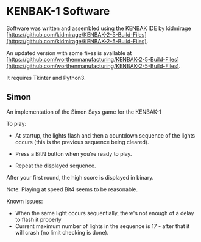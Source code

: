 # KENBAK-1 Software

Software was written and assembled using the KENBAK IDE by 
kidmirage
[https://github.com/kidmirage/KENBAK-2-5-Build-Files](https://github.com/kidmirage/KENBAK-2-5-Build-Files).

An updated version with some fixes is available at
[https://github.com/worthenmanufacturing/KENBAK-2-5-Build-Files](https://github.com/worthenmanufacturing/KENBAK-2-5-Build-Files).

It requires Tkinter and Python3.

## Simon

An implementation of the Simon Says game for the KENBAK-1

To play:
* At startup, the lights flash and then a countdown
     sequence of the lights occurs (this is the previous
     sequence being cleared).

* Press a BitN button when you're ready to play.

* Repeat the displayed sequence. 


After your first round, the high score is displayed in
binary.

Note: Playing at speed Bit4 seems to be reasonable.


Known issues:
 * When the same light occurs sequentially, there's
      not enough of a delay to flash it properly
 * Current maximum number of lights in the sequence
      is 17 - after that it will crash (no limit checking
      is done).

